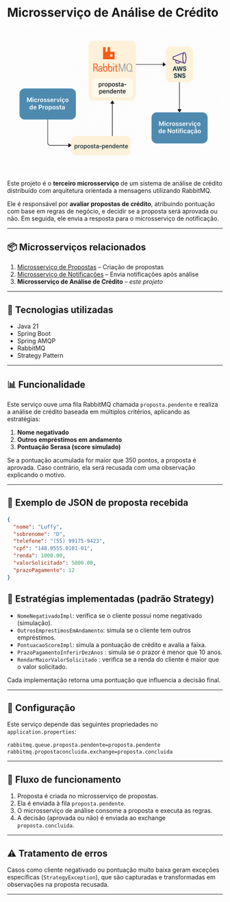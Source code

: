 # Microsserviço de Análise de Crédito

![img.png](img.png)

Este projeto é o **terceiro microsserviço** de um sistema de análise de crédito distribuído com arquitetura orientada a mensagens utilizando RabbitMQ.

Ele é responsável por **avaliar propostas de crédito**, atribuindo pontuação com base em regras de negócio, e decidir se a proposta será aprovada ou não. Em seguida, ele envia a resposta para o microsserviço de notificação.

---

## 📦 Microsserviços relacionados

1. [Microsserviço de Propostas](https://github.com/jcsalerno/microsservico-proposta) – Criação de propostas
2. [Microsserviço de Notificações](https://github.com/jcsalerno/microsservico-notificacao) – Envia notificações após análise
3. **Microsserviço de Análise de Crédito** – _este projeto_

---

## 🚀 Tecnologias utilizadas

- Java 21
- Spring Boot
- Spring AMQP
- RabbitMQ
- Strategy Pattern

---

## 📊 Funcionalidade

Este serviço ouve uma fila RabbitMQ chamada `proposta.pendente` e realiza a análise de crédito baseada em múltiplos critérios, aplicando as estratégias:

1. **Nome negativado**
2. **Outros empréstimos em andamento**
3. **Pontuação Serasa (score simulado)**

Se a pontuação acumulada for maior que 350 pontos, a proposta é aprovada. Caso contrário, ela será recusada com uma observação explicando o motivo.

---

## 🧪 Exemplo de JSON de proposta recebida

```json
{
  "nome": "Luffy",
  "sobrenome": "D",
  "telefone": "(55) 99175-9423",
  "cpf": "148.0555.0101-01",
  "renda": 1000.00,
  "valorSolicitado": 5000.00,
  "prazoPagamento": 12
}
```
## 🧠 Estratégias implementadas (padrão Strategy)

- `NomeNegativadoImpl`: verifica se o cliente possui nome negativado (simulação).
- `OutrosEmprestimosEmAndamento`: simula se o cliente tem outros empréstimos.
- `PontuacaoScoreImpl`: simula a pontuação de crédito e avalia a faixa.
- `PrazoPagamentoInferirDezAnos` : simula se o prazor é menor que 10 anos.
- `RendarMaiorValorSolicitado` : verifica se a renda do cliente é maior que o valor solicitado.

Cada implementação retorna uma pontuação que influencia a decisão final.

---

## 💠 Configuração

Este serviço depende das seguintes propriedades no `application.properties`:

```properties
rabbitmq.queue.proposta.pendente=proposta.pendente
rabbitmq.propostaconcluida.exchange=proposta.concluida
```

---

## 🧵 Fluxo de funcionamento

1. Proposta é criada no microsserviço de propostas.
2. Ela é enviada à fila `proposta.pendente`.
3. O microsserviço de análise consome a proposta e executa as regras.
4. A decisão (aprovada ou não) é enviada ao exchange `proposta.concluida`.

---

## ⚠️ Tratamento de erros

Casos como cliente negativado ou pontuação muito baixa geram exceções específicas (`StrategyException`), que são capturadas e transformadas em observações na proposta recusada.

---
